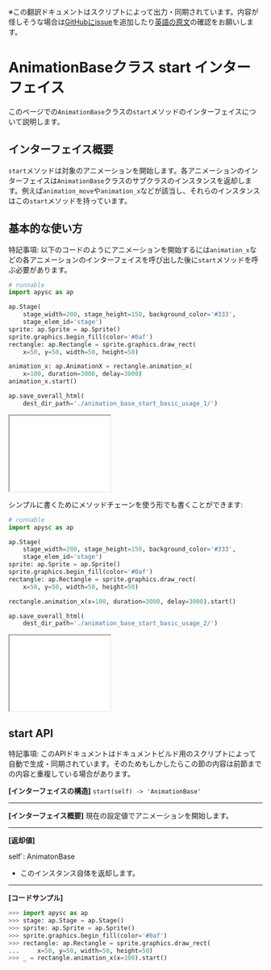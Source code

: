 <span class="inconspicuous-txt">※この翻訳ドキュメントはスクリプトによって出力・同期されています。内容が怪しそうな場合は<a href="https://github.com/simon-ritchie/apysc/issues" target="_blank">GitHubにissue</a>を追加したり[英語の原文](animation_base_start.md)の確認をお願いします。</span>

# AnimationBaseクラス start インターフェイス

このページでの`AnimationBase`クラスの`start`メソッドのインターフェイスについて説明します。

## インターフェイス概要

`start`メソッドは対象のアニメーションを開始します。各アニメーションのインターフェイスは`AnimationBase`クラスのサブクラスのインスタンスを返却します。例えば`animation_move`や`animation_x`などが該当し、それらのインスタンスはこの`start`メソッドを持っています。

## 基本的な使い方

特記事項: 以下のコードのようにアニメーションを開始するには`animation_x`などの各アニメーションのインターフェイスを呼び出した後に`start`メソッドを呼ぶ必要があります。

```py
# runnable
import apysc as ap

ap.Stage(
    stage_width=200, stage_height=150, background_color='#333',
    stage_elem_id='stage')
sprite: ap.Sprite = ap.Sprite()
sprite.graphics.begin_fill(color='#0af')
rectangle: ap.Rectangle = sprite.graphics.draw_rect(
    x=50, y=50, width=50, height=50)

animation_x: ap.AnimationX = rectangle.animation_x(
    x=100, duration=3000, delay=3000)
animation_x.start()

ap.save_overall_html(
    dest_dir_path='./animation_base_start_basic_usage_1/')
```

<iframe src="static/animation_base_start_basic_usage_1/index.html" width="200" height="150"></iframe>

シンプルに書くためにメソッドチェーンを使う形でも書くことができます:

```py
# runnable
import apysc as ap

ap.Stage(
    stage_width=200, stage_height=150, background_color='#333',
    stage_elem_id='stage')
sprite: ap.Sprite = ap.Sprite()
sprite.graphics.begin_fill(color='#0af')
rectangle: ap.Rectangle = sprite.graphics.draw_rect(
    x=50, y=50, width=50, height=50)

rectangle.animation_x(x=100, duration=3000, delay=3000).start()

ap.save_overall_html(
    dest_dir_path='./animation_base_start_basic_usage_2/')
```

<iframe src="static/animation_base_start_basic_usage_2/index.html" width="200" height="150"></iframe>

## start API

<span class="inconspicuous-txt">特記事項: このAPIドキュメントはドキュメントビルド用のスクリプトによって自動で生成・同期されています。そのためもしかしたらこの節の内容は前節までの内容と重複している場合があります。</span>

**[インターフェイスの構造]** `start(self) -> 'AnimationBase'`<hr>

**[インターフェイス概要]** 現在の設定値でアニメーションを開始します。<hr>

**[返却値]**

self`: AnimatonBase
  - このインスタンス自体を返却します。

<hr>

**[コードサンプル]**

```py
>>> import apysc as ap
>>> stage: ap.Stage = ap.Stage()
>>> sprite: ap.Sprite = ap.Sprite()
>>> sprite.graphics.begin_fill(color='#0af')
>>> rectangle: ap.Rectangle = sprite.graphics.draw_rect(
...     x=50, y=50, width=50, height=50)
>>> _ = rectangle.animation_x(x=100).start()
```